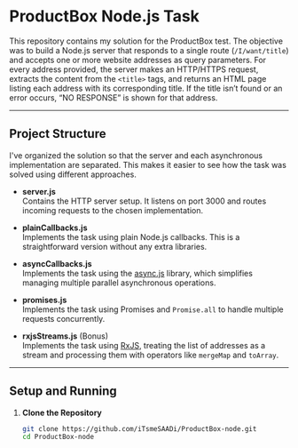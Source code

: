 # ProductBox Node.js Task

This repository contains my solution for the ProductBox test. The objective was to build a Node.js server that responds to a single route (`/I/want/title`) and accepts one or more website addresses as query parameters. For every address provided, the server makes an HTTP/HTTPS request, extracts the content from the `<title>` tags, and returns an HTML page listing each address with its corresponding title. If the title isn’t found or an error occurs, “NO RESPONSE” is shown for that address.

---

## Project Structure

I've organized the solution so that the server and each asynchronous implementation are separated. This makes it easier to see how the task was solved using different approaches.

- **server.js**  
  Contains the HTTP server setup. It listens on port 3000 and routes incoming requests to the chosen implementation.

- **plainCallbacks.js**  
  Implements the task using plain Node.js callbacks. This is a straightforward version without any extra libraries.

- **asyncCallbacks.js**  
  Implements the task using the [async.js](https://caolan.github.io/async/) library, which simplifies managing multiple parallel asynchronous operations.

- **promises.js**  
  Implements the task using Promises and `Promise.all` to handle multiple requests concurrently.

- **rxjsStreams.js** (Bonus)  
  Implements the task using [RxJS](https://rxjs.dev/), treating the list of addresses as a stream and processing them with operators like `mergeMap` and `toArray`.

---

## Setup and Running

1. **Clone the Repository**

   ```bash
   git clone https://github.com/iTsmeSAADi/ProductBox-node.git
   cd ProductBox-node
